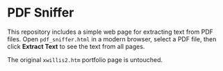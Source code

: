 # PDF Sniffer

This repository includes a simple web page for extracting text from PDF files. Open `pdf_sniffer.html` in a modern browser, select a PDF file, then click **Extract Text** to see the text from all pages.

The original `xwillis2.htm` portfolio page is untouched.
